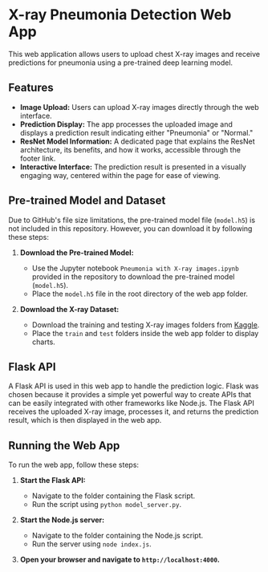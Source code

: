 # X-ray Pneumonia Detection Web App

This web application allows users to upload chest X-ray images and receive predictions for pneumonia using a pre-trained deep learning model.

## Features

- **Image Upload:** Users can upload X-ray images directly through the web interface.
- **Prediction Display:** The app processes the uploaded image and displays a prediction result indicating either "Pneumonia" or "Normal."
- **ResNet Model Information:** A dedicated page that explains the ResNet architecture, its benefits, and how it works, accessible through the footer link.
- **Interactive Interface:** The prediction result is presented in a visually engaging way, centered within the page for ease of viewing.

## Pre-trained Model and Dataset

Due to GitHub's file size limitations, the pre-trained model file (`model.h5`) is not included in this repository. However, you can download it by following these steps:

1. **Download the Pre-trained Model:**
   - Use the Jupyter notebook `Pneumonia with X-ray images.ipynb` provided in the repository to download the pre-trained model (`model.h5`).
   - Place the `model.h5` file in the root directory of the web app folder.

2. **Download the X-ray Dataset:**
   - Download the training and testing X-ray images folders from [Kaggle](https://www.kaggle.com/datasets/paultimothymooney/chest-xray-pneumonia).
   - Place the `train` and `test` folders inside the web app folder to display charts.

## Flask API

A Flask API is used in this web app to handle the prediction logic. Flask was chosen because it provides a simple yet powerful way to create APIs that can be easily integrated with other frameworks like Node.js. The Flask API receives the uploaded X-ray image, processes it, and returns the prediction result, which is then displayed in the web app.

## Running the Web App

To run the web app, follow these steps:

1. **Start the Flask API:**
   - Navigate to the folder containing the Flask script.
   - Run the script using `python model_server.py`.

2. **Start the Node.js server:**
   - Navigate to the folder containing the Node.js script.
   - Run the server using `node index.js`.

3. **Open your browser and navigate to `http://localhost:4000`.**
